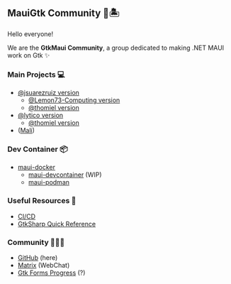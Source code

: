## MauiGtk Community 🐧🏝️

Hello everyone!

We are the **GtkMaui Community**, a group dedicated to making .NET MAUI work on Gtk ✨

### Main Projects 💻

- [@jsuarezruiz version](https://github.com/jsuarezruiz/maui-linux)
  - [@Lemon73-Computing version](https://github.com/Lemon73-Computing/maui-linux)
  - [@thomiel
version](https://github.com/Thomas-Mielke-Software/maui-linux)
- [@lytico version](https://github.com/lytico/maui)
  - [@thomiel
version](https://github.com/Thomas-Mielke-Software/maui)
- ([Mali](https://github.com/nblockchain/Mali))

### Dev Container 📦

- [maui-docker](https://github.com/Thomas-Mielke-Software/maui-docker)
  - [maui-devcontainer](https://github.com/Thomas-Mielke-Software/maui-devcontainer) (WIP)
  - [maui-podman](https://github.com/Lemon73-Computing/maui-podman)

### Useful Resources 📄

- [CI/CD](https://github.com/lytico/maui/blob/6ef7f0c066808ea0d4142812ef4d956245e6a711/.github/workflows/build-gtk.yml#L22-L31)
- [GtkSharp Quick Reference](https://ksvi.mff.cuni.cz/~dingle/2021-2/prog_2/gtk_reference.html)

### Community 🧑‍🤝‍🧑

- [GitHub](https://github.com/MauiGtk) (here)
- [Matrix](https://matrix.to/#/#maui-linux:matrix.org) (WebChat)
- [Gtk Forms Progress](https://github.com/jsuarezruiz/forms-gtk-progress/issues) (?)
